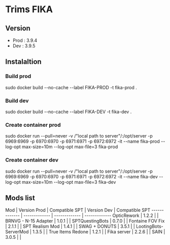 # Trims FIKA

## Version
* Prod : 3.9.4
* Dev : 3.9.5

## Instalaltion
### Build prod

sudo docker build --no-cache --label FIKA-PROD -t fika-prod .

### Build dev

sudo docker build --no-cache --label FIKA-DEV -t fika-dev .

### Create container prod

sudo docker run --pull=never -v /"local path to server"/:/opt/server -p 6969:6969 -p 6970:6970 -p 6971:6971 -p 6972:6972 -it --name fika-prod --log-opt max-size=10m --log-opt max-file=3 fika-prod

### Create container dev

sudo docker run --pull=never -v /"local path to server"/:/opt/server -p 6969:6969 -p 6970:6970 -p 6971:6971 -p 6972:6972 -it --name fika-dev --log-opt max-size=10m --log-opt max-file=3 fika-dev

## Mods list

Mod | Version Prod | Compatible SPT | Version Dev | Compatible SPT
------------- | ------------- | ------------- | -------------
OpticRework | 1.2.2 | |
BRNVG - N-15 Adapter | 1.0.1 | |
SPTQuestingBots | 0.7.0 | |
Fontaine FOV Fix | 2.1.1 | |
SPT Realism Mod | 1.4.1 | |
SWAG + DONUTS | 3.5.1 | |
LootingBots-ServerMod | 1.3.5 | |
True Items Redone | 1.2.1 | |
Fika server | 2.2.6 | |
SAIN | 3.0.5 | |